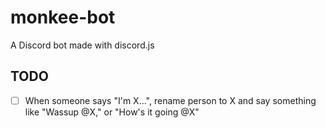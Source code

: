 # monkee-bot
A Discord bot made with discord.js

## TODO
- [ ] When someone says "I'm X...", rename person to X and say something like "Wassup @X," or "How's it going @X"
